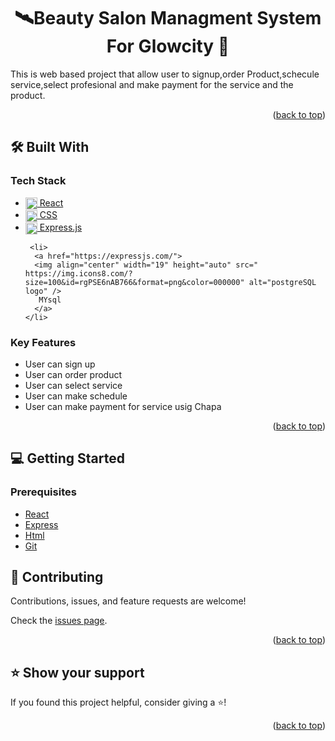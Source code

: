 <a name="readme-top"></a>

# <div align="center">🛰Beauty Salon Managment System For Glowcity 🚀</div>

 This is web based project that allow user to signup,order Product,schecule service,select profesional  and make payment for the service and the product.


<p align="right">(<a href="#readme-top">back to top</a>)</p>

## 🛠 Built With <a name="built-with"></a>

### Tech Stack <a name="tech-stack"></a>

  <ul>
    <li>
      <a href="https://rubyonrails.org/">
      <img align="center" width="19" height="auto" src="https://upload.wikimedia.org/wikipedia/commons/thumb/a/a7/React-icon.svg/1150px-React-icon.svg.png" alt="React logo" />
        React
      </a>
    </li><li>
      <a href="https://rubyonrails.org/">
      <img align="center" width="19" height="auto" src="https://cdn.freebiesupply.com/logos/large/2x/redux-logo-svg-vector.svg" alt="redux logo" />
        CSS
      </a>
    </li>
    <li>
      <a href="https://expressjs.com/">
      <img align="center" width="19" height="auto" src="https://img.icons8.com/?size=100&id=SDVmtZ6VBGXt&format=png&color=000000" alt="postgreSQL logo" />
        Express.js
      </a>
    </li>

     <li>
      <a href="https://expressjs.com/">
      <img align="center" width="19" height="auto" src=" https://img.icons8.com/?size=100&id=rgPSE6nAB766&format=png&color=000000" alt="postgreSQL logo" />
       MYsql
      </a>
    </li>

   
  </ul>
  
</ul>

### Key Features <a name="key-features"></a>

- User can sign up
- User can order product
- User can select service
- User can make schedule
- User can  make payment for service usig Chapa

<p align="right">(<a href="#readme-top">back to top</a>)</p>

<!-- GETTING STARTED -->

## 💻 Getting Started <a name="getting-started"></a>

### Prerequisites

- [React](https://reactjs.org/)
- [Express](https://rubyonrails.org/)
- [Html](https://www.postgresql.org/)
- [Git](https://github.com/)


<!-- CONTRIBUTING -->

## 🤝 Contributing <a name="contributing"></a>

Contributions, issues, and feature requests are welcome!

Check the [issues page](https://github.com/Benawi/repoName/issues).

<p align="right">(<a href="#readme-top">back to top</a>)</p>

<!-- SUPPORT -->

## ⭐️ Show your support <a name="support"></a>

If you found this project helpful, consider giving a ⭐️!

<p align="right">(<a href="#readme-top">back to top</a>)</p>






